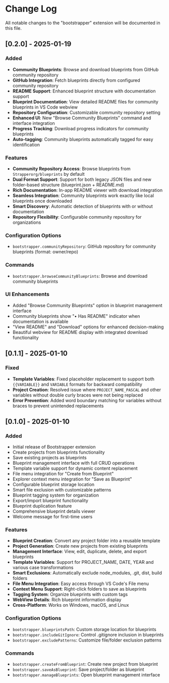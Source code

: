 # Change Log

All notable changes to the "bootstrapper" extension will be documented in this file.

## [0.2.0] - 2025-01-19

### Added
- **Community Blueprints**: Browse and download blueprints from GitHub community repository
- **GitHub Integration**: Fetch blueprints directly from configured community repository  
- **README Support**: Enhanced blueprint structure with documentation support
- **Blueprint Documentation**: View detailed README files for community blueprints in VS Code webview
- **Repository Configuration**: Customizable community repository setting
- **Enhanced UI**: New "Browse Community Blueprints" command and interface integration
- **Progress Tracking**: Download progress indicators for community blueprints
- **Auto-tagging**: Community blueprints automatically tagged for easy identification

### Features
- **Community Repository Access**: Browse blueprints from `Strapperorg/blueprints` by default
- **Dual Format Support**: Support for both legacy JSON files and new folder-based structure (blueprint.json + README.md)
- **Rich Documentation**: In-app README viewer with download integration
- **Seamless Integration**: Community blueprints work exactly like local blueprints once downloaded
- **Smart Discovery**: Automatic detection of blueprints with or without documentation
- **Repository Flexibility**: Configurable community repository for organizations

### Configuration Options
- `bootstrapper.communityRepository`: GitHub repository for community blueprints (format: owner/repo)

### Commands
- `bootstrapper.browseCommunityBlueprints`: Browse and download community blueprints

### UI Enhancements
- Added "Browse Community Blueprints" option in blueprint management interface
- Community blueprints show "• Has README" indicator when documentation is available
- "View README" and "Download" options for enhanced decision-making
- Beautiful webview for README display with integrated download functionality

## [0.1.1] - 2025-01-10

### Fixed
- **Template Variables**: Fixed placeholder replacement to support both `{{VARIABLE}}` and `VARIABLE` formats for backward compatibility
- **Project Creation**: Resolved issue where `PROJECT_NAME_PASCAL` and other variables without double curly braces were not being replaced
- **Error Prevention**: Added word boundary matching for variables without braces to prevent unintended replacements

## [0.1.0] - 2025-01-10

### Added
- Initial release of Bootstrapper extension
- Create projects from blueprints functionality
- Save existing projects as blueprints
- Blueprint management interface with full CRUD operations
- Template variable support for dynamic content replacement
- File menu integration for "Create from Blueprint"
- Explorer context menu integration for "Save as Blueprint"
- Configurable blueprint storage location
- Smart file exclusion with customizable patterns
- Blueprint tagging system for organization
- Export/import blueprint functionality
- Blueprint duplication feature
- Comprehensive blueprint details viewer
- Welcome message for first-time users

### Features
- **Blueprint Creation**: Convert any project folder into a reusable template
- **Project Generation**: Create new projects from existing blueprints
- **Management Interface**: View, edit, duplicate, delete, and export blueprints
- **Template Variables**: Support for PROJECT_NAME, DATE, YEAR and various case transformations
- **Smart Exclusions**: Automatically exclude node_modules, .git, dist, build folders
- **File Menu Integration**: Easy access through VS Code's File menu
- **Context Menu Support**: Right-click folders to save as blueprints
- **Tagging System**: Organize blueprints with custom tags
- **WebView Details**: Rich blueprint information display
- **Cross-Platform**: Works on Windows, macOS, and Linux

### Configuration Options
- `bootstrapper.blueprintsPath`: Custom storage location for blueprints
- `bootstrapper.includeGitIgnore`: Control .gitignore inclusion in blueprints
- `bootstrapper.excludePatterns`: Customize file/folder exclusion patterns

### Commands
- `bootstrapper.createFromBlueprint`: Create new project from blueprint
- `bootstrapper.saveAsBlueprint`: Save project/folder as blueprint
- `bootstrapper.manageBlueprints`: Open blueprint management interface 